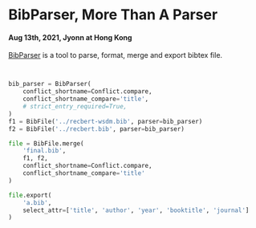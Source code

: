 # BibParser, More Than A Parser

#### Aug 13th, 2021, Jyonn at Hong Kong

[BibParser]() is a tool to parse, format, merge and export bibtex file.

```python


bib_parser = BibParser(
    conflict_shortname=Conflict.compare,
    conflict_shortname_compare='title',
    # strict_entry_required=True,
)
f1 = BibFile('../recbert-wsdm.bib', parser=bib_parser)
f2 = BibFile('../recbert.bib', parser=bib_parser)

file = BibFile.merge(
    'final.bib',
    f1, f2,
    conflict_shortname=Conflict.compare,
    conflict_shortname_compare='title'
)

file.export(
    'a.bib',
    select_attr=['title', 'author', 'year', 'booktitle', 'journal']
)

```